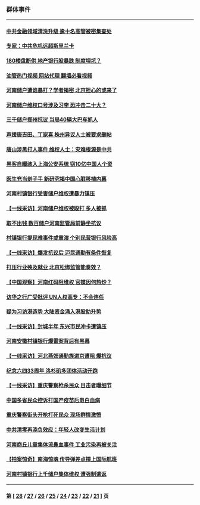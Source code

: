 ### 群体事件
---
#### [中共金融领域清洗升级 逾十名高管被密集查处](../../pages/ncid279/n13782694.md?07212045) 
#### [专家：中共危机远超斯里兰卡](../../pages/ncid279/n13782248.md?07212045) 
#### [180楼盘断供 地产银行股暴跌 制度埋坑？](../../pages/ncid279/n13780778.md?07212045) 
#### [油管热门视频 网站代理 翻墙必看视频](http://209.222.30.114:81/youtube.html?07212045)
#### [河南储户遭谁暴打？学者揭密 北京担心的或来了](../../pages/ncid279/n13779407.md?07212045) 
#### [河南储户维权口号涉及习李 恐冲击二十大？](../../pages/ncid279/n13778148.md?07212045) 
#### [三千储户郑州抗议 当局40辆大巴车抓人](../../pages/ncid279/n13777593.md?07212045) 
#### [声援唐吉田、丁家喜 株州异议人士被要求删帖](../../pages/ncid279/n13775534.md?07212045) 
#### [唐山涉黑打人事件 维权人士：灾难根源是中共](../../pages/ncid279/n13773534.md?07212045) 
#### [黑客自曝骇入上海公安系统 窃10亿中国人个资](../../pages/ncid279/n13773395.md?07212045) 
#### [医生充当刽子手 新研究揭中国心脏移植内幕](../../pages/ncid279/n13772291.md?07212045) 
#### [河南村镇银行受害储户维权遭暴力镇压](../../pages/ncid279/n13770841.md?07212045) 
#### [【一线采访】河南储户维权被殴打 多人被抓](../../pages/ncid279/n13768629.md?07212045) 
#### [取不出钱 数百储户河南监管局前静坐抗议](../../pages/ncid279/n13767198.md?07212045) 
#### [村镇银行提现难事件或重演 个别民营银行风险高](../../pages/ncid279/n13764495.md?07212045) 
#### [【一线采访】爆发抗议后 沪昆通勤有条件恢复](../../pages/ncid279/n13763504.md?07212045) 
#### [打压行业殃及就业 北京松绑监管能奏效？](../../pages/ncid279/n13761130.md?07212045) 
#### [【中国观察】河南红码阻维权 官媒因何热炒？](../../pages/ncid279/n13760146.md?07212045) 
#### [访华之行广受批评 UN人权高专：不会连任](../../pages/ncid279/n13758655.md?07212045) 
#### [疑为习访港造势 大陆资金涌入港股助升势](../../pages/ncid279/n13756127.md?07212045) 
#### [【一线采访】封城半年 东兴市民冲卡遭镇压](../../pages/ncid279/n13754277.md?07212045) 
#### [河南安徽村镇银行爆雷案背后有黑幕](../../pages/ncid279/n13754230.md?07212045) 
#### [【一线采访】河北燕郊通勤族进京遭阻 爆抗议](../../pages/ncid279/n13749999.md?07212045) 
#### [纪念六四33周年 洛杉矶多团体活动开跑](../../pages/ncid279/n13749760.md?07212045) 
#### [【一线采访】重庆警察枪杀民众 目击者曝细节](../../pages/ncid279/n13749360.md?07212045) 
#### [中国多省民众控诉打国产疫苗后患白血病](../../pages/ncid279/n13748740.md?07212045) 
#### [重庆警察街头开枪打死民众 现场群情激愤](../../pages/ncid279/n13749070.md?07212045) 
#### [中共清零再添负效应：年轻人改变生活计划](../../pages/ncid279/n13748102.md?07212045) 
#### [河南商丘儿童集体流鼻血事件 工业污染再被关注](../../pages/ncid279/n13747065.md?07212045) 
#### [【拍案惊奇】南海惊魂 传导弹差点撞上国际航班](../../pages/ncid279/n13746784.md?07212045) 
#### [河南村镇银行上千储户集体维权 遭强制遣返](../../pages/ncid279/n13743906.md?07212045) 

---
#### 第 [ [28](./28.md?07212045) / [27](./27.md?07212045) / [26](./26.md?07212045) / [25](./25.md?07212045) / [24](./24.md?07212045) / [23](./23.md?07212045) / [22](./22.md?07212045) / [21](./21.md?07212045) ] 页
